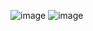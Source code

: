 ![image](https://github.com/user-attachments/assets/73e63580-e3fc-4707-a2a2-2df0d1d55128)
![image](https://github.com/user-attachments/assets/236b2e79-7e97-4694-b922-625aab056c6c)
